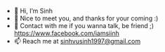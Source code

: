 - 👋 Hi, I’m Sinh
- 🌱 Nice to meet you, and thanks for your coming :)
- 🤤 Contact with me if you wanna talk, be friend ;) https://www.facebook.com/iamsiinh
- 📫 Reach me at sinhvusinh1997@gmail.com

<!---
sinhvusinh1997/sinhvusinh1997 is a ✨ special ✨ repository because its `README.md` (this file) appears on your GitHub profile.
You can click the Preview link to take a look at your changes.
--->
